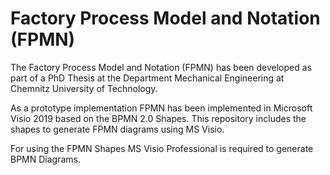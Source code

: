 # Factory Process Model and Notation (FPMN)

The Factory Process Model and Notation (FPMN) has been developed as part of a PhD Thesis at the Department Mechanical Engineering at Chemnitz University of Technology.

As a prototype implementation FPMN has been implemented in Microsoft Visio 2019 based on the BPMN 2.0 Shapes.
This repository includes the shapes to generate FPMN diagrams using MS Visio.

For using the FPMN Shapes MS Visio Professional is required to generate BPMN Diagrams.
